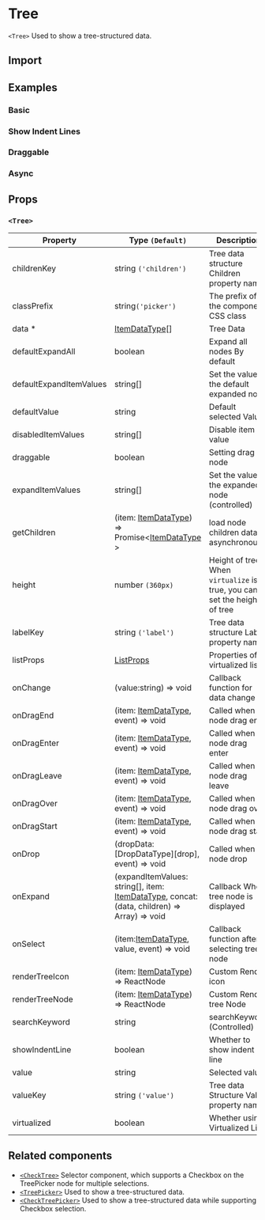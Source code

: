# Tree

`<Tree>` Used to show a tree-structured data.

## Import

<!--{include:<import-guide>}-->

## Examples

### Basic

<!--{include:`basic.md`}-->

### Show Indent Lines

<!--{include:`show-indent-line.md`}-->

### Draggable

<!--{include:`draggable.md`}-->

### Async

<!--{include:`async.md`}-->

## Props

### `<Tree>`

| Property                | Type `(Default)`                                                                                   | Description                                                               |
| ----------------------- | -------------------------------------------------------------------------------------------------- | ------------------------------------------------------------------------- |
| childrenKey             | string `('children')`                                                                              | Tree data structure Children property name                                |
| classPrefix             | string`('picker')`                                                                                 | The prefix of the component CSS class                                     |
| data \*                 | [ItemDataType][item][]                                                                             | Tree Data                                                                 |
| defaultExpandAll        | boolean                                                                                            | Expand all nodes By default                                               |
| defaultExpandItemValues | string[]                                                                                           | Set the value of the default expanded node                                |
| defaultValue            | string                                                                                             | Default selected Value                                                    |
| disabledItemValues      | string[]                                                                                           | Disable item by value                                                     |
| draggable               | boolean                                                                                            | Setting drag node                                                         |
| expandItemValues        | string[]                                                                                           | Set the value of the expanded node (controlled)                           |
| getChildren             | (item: [ItemDataType][item]) => Promise&lt;[ItemDataType][item] &gt;                               | load node children data asynchronously                                    |
| height                  | number `(360px)`                                                                                   | Height of tree. When `virtualize` is true, you can set the height of tree |
| labelKey                | string `('label')`                                                                                 | Tree data structure Label property name                                   |
| listProps               | [ListProps][listprops]                                                                             | Properties of virtualized lists.                                          |
| onChange                | (value:string) => void                                                                             | Callback function for data change                                         |
| onDragEnd               | (item: [ItemDataType][item], event) => void                                                        | Called when node drag end                                                 |
| onDragEnter             | (item: [ItemDataType][item], event) => void                                                        | Called when node drag enter                                               |
| onDragLeave             | (item: [ItemDataType][item], event) => void                                                        | Called when node drag leave                                               |
| onDragOver              | (item: [ItemDataType][item], event) => void                                                        | Called when node drag over                                                |
| onDragStart             | (item: [ItemDataType][item], event) => void                                                        | Called when node drag start                                               |
| onDrop                  | (dropData: [DropDataType][drop], event) => void                                                    | Called when node drop                                                     |
| onExpand                | (expandItemValues: string[], item: [ItemDataType][item], concat:(data, children) => Array) => void | Callback When tree node is displayed                                      |
| onSelect                | (item:[ItemDataType][item], value, event) => void                                                  | Callback function after selecting tree node                               |
| renderTreeIcon          | (item: [ItemDataType][item]) => ReactNode                                                          | Custom Render icon                                                        |
| renderTreeNode          | (item: [ItemDataType][item]) => ReactNode                                                          | Custom Render tree Node                                                   |
| searchKeyword           | string                                                                                             | searchKeyword (Controlled)                                                |
| showIndentLine          | boolean                                                                                            | Whether to show indent line                                               |
| value                   | string                                                                                             | Selected value                                                            |
| valueKey                | string `('value')`                                                                                 | Tree data Structure Value property name                                   |
| virtualized             | boolean                                                                                            | Whether using Virtualized List                                            |

<!--{include:(_common/types/item-data-type.md)}-->
<!--{include:(_common/types/list-props.md)}-->
<!--{include:(components/tree/fragments/drop-data-type.md)}-->

## Related components

- [`<CheckTree>`](/components/check-tree) Selector component, which supports a Checkbox on the TreePicker node for multiple selections.
- [`<TreePicker>`](/components/tree-picker) Used to show a tree-structured data.
- [`<CheckTreePicker>`](/components/check-tree-picker) Used to show a tree-structured data while supporting Checkbox selection.

[listprops]: #code-ts-list-props-code
[item]: #code-ts-item-data-type-code
